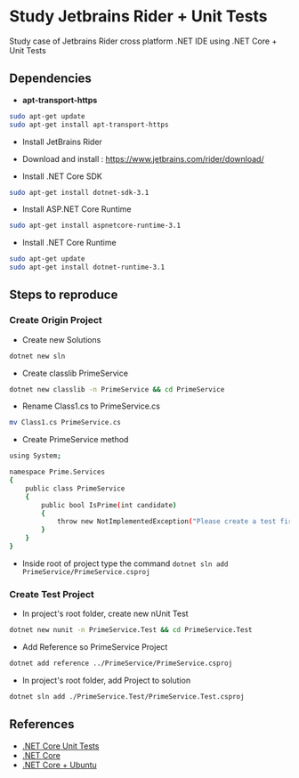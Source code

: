 # Study Jetbrains Rider + Unit Tests

Study case of Jetbrains Rider cross platform .NET IDE using .NET Core + Unit Tests

## Dependencies

- **apt-transport-https**

```sh
sudo apt-get update
sudo apt-get install apt-transport-https
```

- Install JetBrains Rider

- Download and install : https://www.jetbrains.com/rider/download/

- Install .NET Core SDK

```sh
sudo apt-get install dotnet-sdk-3.1
```

- Install ASP.NET Core Runtime

```sh
sudo apt-get install aspnetcore-runtime-3.1
```

- Install .NET Core Runtime

```sh
sudo apt-get update
sudo apt-get install dotnet-runtime-3.1
```

## Steps to reproduce

### Create Origin Project

- Create new Solutions

```sh
dotnet new sln
```

- Create classlib PrimeService

```sh
dotnet new classlib -n PrimeService && cd PrimeService
```

- Rename Class1.cs to PrimeService.cs

```sh
mv Class1.cs PrimeService.cs
```

- Create PrimeService method

```sh
using System;

namespace Prime.Services
{
    public class PrimeService
    {
        public bool IsPrime(int candidate)
        {
            throw new NotImplementedException("Please create a test first.");
        }
    }
}
```

- Inside root of project type the command `dotnet sln add PrimeService/PrimeService.csproj`

### Create Test Project

- In project's root folder, create new nUnit Test

```sh
dotnet new nunit -n PrimeService.Test && cd PrimeService.Test
```

- Add Reference so PrimeService Project

```sh
dotnet add reference ../PrimeService/PrimeService.csproj
```

- In project's root folder, add Project to solution

```sh
dotnet sln add ./PrimeService.Test/PrimeService.Test.csproj
```


## References

- [.NET Core Unit Tests](https://docs.microsoft.com/pt-br/dotnet/core/testing/unit-testing-with-dotnet-test)
- [.NET Core](https://dotnet.microsoft.com/download)
- [.NET Core + Ubuntu](https://docs.microsoft.com/pt-br/dotnet/core/install/linux-package-manager-ubuntu-1904)
